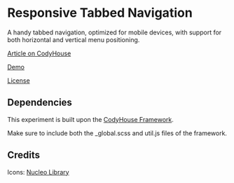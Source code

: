 # Responsive Tabbed Navigation

A handy tabbed navigation, optimized for mobile devices, with support for both horizontal and vertical menu positioning.

[Article on CodyHouse](https://codyhouse.co/gem/responsive-tabbed-navigation)

[Demo](https://codyhouse.co/demo/responsive-tabbed-navigation)
 
[License](https://codyhouse.co/license)

## Dependencies

This experiment is built upon the [CodyHouse Framework](https://github.com/CodyHouse/codyhouse-framework).

Make sure to include both the _global.scss and util.js files of the framework.

## Credits

Icons: [Nucleo Library](https://nucleoapp.com/)
